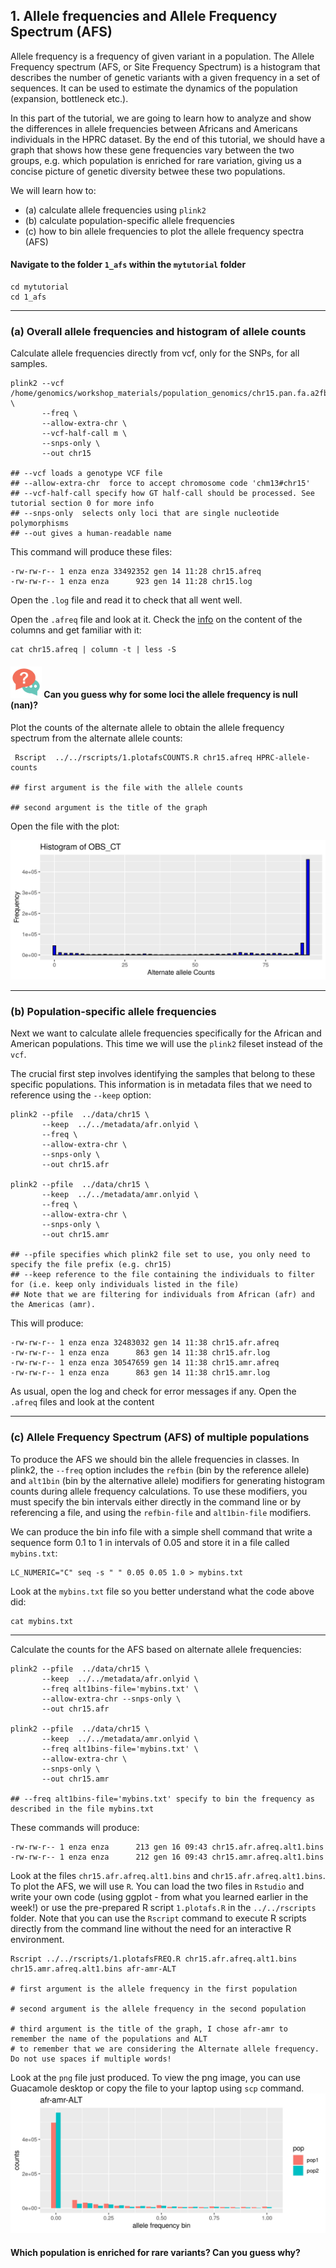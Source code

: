 ## 1. Allele frequencies and Allele Frequency Spectrum (AFS) 
Allele frequency is a frequency of given variant in a population. The Allele Frequency spectrum (AFS, or Site Frequency Spectrum) is a histogram that describes the number of genetic variants with a given frequency in a set of sequences. It can be used to estimate the dynamics of the population (expansion, bottleneck etc.).

In this part of the tutorial, we are going to learn how to analyze and show the differences in allele frequencies between Africans and Americans individuals in the HPRC dataset. By the end of this tutorial, we should have a graph that shows how these gene frequencies vary between the two groups, e.g. which population is enriched for rare variation, giving us a concise picture of genetic diversity betwee these two populations.

We will learn how to: 
- (a) calculate allele frequencies using `plink2` 
- (b) calculate population-specific allele frequencies
- (c) how to bin allele frequencies to plot the allele frequency spectra (AFS)


#### Navigate to the folder `1_afs` within the `mytutorial` folder 

```shell
cd mytutorial
cd 1_afs
```

***
### (a) Overall allele frequencies and histogram of allele counts 
Calculate allele frequencies directly from vcf, only for the SNPs, for all samples.

``` shell
plink2 --vcf /home/genomics/workshop_materials/population_genomics/chr15.pan.fa.a2fb268.4030258.6a1ecc2.smooth.reliable.vcf.gz \
       --freq \
       --allow-extra-chr \
       --vcf-half-call m \
       --snps-only \
       --out chr15

## --vcf loads a genotype VCF file
## --allow-extra-chr  force to accept chromosome code 'chm13#chr15'
## --vcf-half-call specify how GT half-call should be processed. See tutorial section 0 for more info
## --snps-only  selects only loci that are single nucleotide polymorphisms 
## --out gives a human-readable name 

```

This command will produce these files: 

```shell
-rw-rw-r-- 1 enza enza 33492352 gen 14 11:28 chr15.afreq
-rw-rw-r-- 1 enza enza      923 gen 14 11:28 chr15.log
```

Open the `.log` file  and read it to check that all went well. 

Open the `.afreq` file and look at it. Check the [info](https://www.cog-genomics.org/plink/2.0/formats#afreq) on the content of the columns and get familiar with it:  

```shell 
cat chr15.afreq | column -t | less -S 
```

####  <img src="../img/faq.jpg" alt="icon" width="50"/> Can you guess why for some loci the allele frequency is null (nan)? 

Plot the counts of the alternate allele to obtain the allele frequency spectrum from the alternate allele counts: 

```shell 
 Rscript  ../../rscripts/1.plotafsCOUNTS.R chr15.afreq HPRC-allele-counts

## first argument is the file with the allele counts 

## second argument is the title of the graph
```
Open the file with the plot: 

![afscount](../img/HPRC-allele-countsCOUNTS.png)

***
### (b) Population-specific allele frequencies 
Next we want to calculate allele frequencies specifically for the African and American populations. This time we will use the `plink2` fileset instead of the `vcf`. 

The crucial first step involves identifying the samples that belong to these specific populations. This information is in metadata files that we need to reference using the `--keep` option:  

```shell
plink2 --pfile  ../data/chr15 \
       --keep  ../../metadata/afr.onlyid \
       --freq \
       --allow-extra-chr \
       --snps-only \
       --out chr15.afr 

plink2 --pfile  ../data/chr15 \
       --keep  ../../metadata/amr.onlyid \
       --freq \
       --allow-extra-chr \
       --snps-only \
       --out chr15.amr 

## --pfile specifies which plink2 file set to use, you only need to specify the file prefix (e.g. chr15) 
## --keep reference to the file containing the individuals to filter for (i.e. keep only individuals listed in the file)
## Note that we are filtering for individuals from African (afr) and the Americas (amr).
```

This will produce: 
```shell
-rw-rw-r-- 1 enza enza 32483032 gen 14 11:38 chr15.afr.afreq
-rw-rw-r-- 1 enza enza      863 gen 14 11:38 chr15.afr.log
-rw-rw-r-- 1 enza enza 30547659 gen 14 11:38 chr15.amr.afreq
-rw-rw-r-- 1 enza enza      863 gen 14 11:38 chr15.amr.log

```

As usual, open the log and check for error messages if any. 
Open the `.afreq` files and look at the content
 
***
### (c) Allele Frequency Spectrum (AFS) of multiple populations 
To produce the AFS we should bin the allele frequencies in classes. In plink2, the `--freq` option includes the `refbin` (bin by the reference allele) and `alt1bin` (bin by the alternative allele) modifiers for generating histogram counts during allele frequency calculations. To use these modifiers, you must specify the bin intervals either directly in the command line or by referencing a file, and using the `refbin-file` and `alt1bin-file` modifiers. 

We can produce the bin info file with a simple shell command that write a sequence form 0.1 to 1 in intervals of 0.05 and store it in a file called `mybins.txt`: 
 
```shell
LC_NUMERIC="C" seq -s " " 0.05 0.05 1.0 > mybins.txt
````

Look at the `mybins.txt` file so you better understand what the code above did:

```shell
cat mybins.txt 
```

***
Calculate the counts for the AFS based on alternate allele frequencies:  

```shell
plink2 --pfile  ../data/chr15 \
       --keep  ../../metadata/afr.onlyid \
       --freq alt1bins-file='mybins.txt' \
       --allow-extra-chr --snps-only \
       --out chr15.afr

plink2 --pfile  ../data/chr15 \
       --keep  ../../metadata/amr.onlyid \
       --freq alt1bins-file='mybins.txt' \
       --allow-extra-chr \
       --snps-only \
       --out chr15.amr

## --freq alt1bins-file='mybins.txt' specify to bin the frequency as described in the file mybins.txt 

```
These commands will produce:

```shell 
-rw-rw-r-- 1 enza enza      213 gen 16 09:43 chr15.afr.afreq.alt1.bins
-rw-rw-r-- 1 enza enza      212 gen 16 09:43 chr15.amr.afreq.alt1.bins
```

Look at the files `chr15.afr.afreq.alt1.bins` and `chr15.afr.afreq.alt1.bins`. To plot the AFS, we will use `R`. You can load the two files in `Rstudio` and write your own code (using ggplot - from what you learned earlier in the week!) or use the pre-prepared R script `1.plotafs.R` in the `../../rscripts` folder. Note that you can use the `Rscript` command to execute R scripts directly from the command line without the need for an interactive R environment.

```shell
Rscript ../../rscripts/1.plotafsFREQ.R chr15.afr.afreq.alt1.bins chr15.amr.afreq.alt1.bins afr-amr-ALT

# first argument is the allele frequency in the first population 

# second argument is the allele frequency in the second population 

# third argument is the title of the graph, I chose afr-amr to remember the name of the populations and ALT
# to remember that we are considering the Alternate allele frequency. Do not use spaces if multiple words! 

```

Look at the `png` file just produced. To view the png image, you can use Guacamole desktop or copy the file to your laptop using `scp` command.
![afs](../img/afr-amr-ALT.png)


#### Which population is enriched for rare variants? Can you guess why? 
